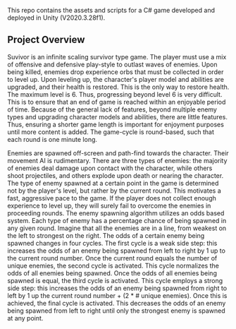 This repo contains the assets and scripts for a C# game developed and deployed in Unity (V2020.3.28f1).

## Project Overview ##
Suvivor is an infinite scaling survivor type game. The player must use a mix of offensive and defensive play-style to outlast waves of enemies. Upon being killed, enemies drop experience orbs that must be collected in order to level up. Upon leveling up, the character's player model and abilities are upgraded, and their health is restored. This is the only way to restore health. The maximum level is 6. Thus, progressing beyond level 6 is very difficult. This is to ensure that an end of game is reached within an enjoyable period of time. Because of the general lack of features, beyond multiple enemy types and upgrading character models and abilities, there are little features. Thus, ensuring a shorter game length is important for enjoyment purposes until more content is added. The game-cycle is round-based, such that each round is one minute long.

Enemies are spawned off-screen and path-find towards the character. Their movement AI is rudimentary. There are three types of enemies: the majority of enemies deal damage upon contact with the character, while others shoot projectiles, and others explode upon death or nearing the character. The type of enemy spawned at a certain point in the game is determined not by the player's level, but rather by the current round. This motivates a fast, aggressive pace to the game. If the player does not collect enough experience to level up, they will surely fail to overcome the enemies in proceeding rounds. The enemy spawning algorithm utilizes an odds based system. Each type of enemy has a percentage chance of being spawned in any given round. Imagine that all the enemies are in a line, from weakest on the left to strongest on the right. The odds of a certain enemy being spawned changes in four cycles. The first cycle is a weak side step: this increases the odds of an enemy being spawned from left to right by 1 up to the current round number. Once the current round equals the number of unique enemies, the second cycle is activated. This cycle normalizes the odds of all enemies being spawned. Once the odds of all enemies being spawned is equal, the third cycle is activated. This cycle employs a strong side step: this increases the odds of an enemy being spawned from right to left by 1 up the current round number + (2 * # unique enemies). Once this is achieved, the final cycle is activated. This decreases the odds of an enemy being spawned from left to right until only the strongest enemy is spawned at any point. 
